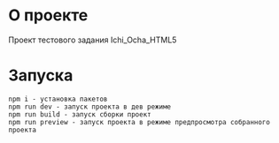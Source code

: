 # О проекте

Проект тестового задания Ichi_Ocha_HTML5

# Запуска

```
npm i - установка пакетов
npm run dev - запуск проекта в дев режиме
npm run build - запуск сборки проект
npm run preview - запуск проекта в режиме предпросмотра собранного проекта
```
